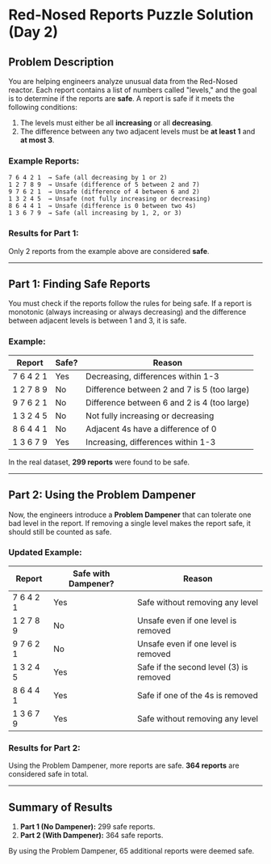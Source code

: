 # Red-Nosed Reports Puzzle Solution (Day 2)

## Problem Description

You are helping engineers analyze unusual data from the Red-Nosed reactor. Each report contains a list of numbers called "levels," and the goal is to determine if the reports are **safe**. A report is safe if it meets the following conditions:

1. The levels must either be all **increasing** or all **decreasing**.
2. The difference between any two adjacent levels must be **at least 1** and **at most 3**.

### Example Reports:

```
7 6 4 2 1  → Safe (all decreasing by 1 or 2)
1 2 7 8 9  → Unsafe (difference of 5 between 2 and 7)
9 7 6 2 1  → Unsafe (difference of 4 between 6 and 2)
1 3 2 4 5  → Unsafe (not fully increasing or decreasing)
8 6 4 4 1  → Unsafe (difference is 0 between two 4s)
1 3 6 7 9  → Safe (all increasing by 1, 2, or 3)
```

### Results for Part 1:
Only 2 reports from the example above are considered **safe**.

---

## Part 1: Finding Safe Reports

You must check if the reports follow the rules for being safe. If a report is monotonic (always increasing or always decreasing) and the difference between adjacent levels is between 1 and 3, it is safe.

### Example:

| Report          | Safe?              | Reason                                     |
|-----------------|--------------------|--------------------------------------------|
| 7 6 4 2 1       | Yes                | Decreasing, differences within 1-3         |
| 1 2 7 8 9       | No                 | Difference between 2 and 7 is 5 (too large)|
| 9 7 6 2 1       | No                 | Difference between 6 and 2 is 4 (too large)|
| 1 3 2 4 5       | No                 | Not fully increasing or decreasing         |
| 8 6 4 4 1       | No                 | Adjacent 4s have a difference of 0         |
| 1 3 6 7 9       | Yes                | Increasing, differences within 1-3         |

In the real dataset, **299 reports** were found to be safe.

---

## Part 2: Using the Problem Dampener

Now, the engineers introduce a **Problem Dampener** that can tolerate one bad level in the report. If removing a single level makes the report safe, it should still be counted as safe.

### Updated Example:

| Report          | Safe with Dampener? | Reason                                      |
|-----------------|---------------------|---------------------------------------------|
| 7 6 4 2 1       | Yes                 | Safe without removing any level             |
| 1 2 7 8 9       | No                  | Unsafe even if one level is removed         |
| 9 7 6 2 1       | No                  | Unsafe even if one level is removed         |
| 1 3 2 4 5       | Yes                 | Safe if the second level (3) is removed     |
| 8 6 4 4 1       | Yes                 | Safe if one of the 4s is removed            |
| 1 3 6 7 9       | Yes                 | Safe without removing any level             |

### Results for Part 2:
Using the Problem Dampener, more reports are safe. **364 reports** are considered safe in total.

---

## Summary of Results

1. **Part 1 (No Dampener):** 299 safe reports.
2. **Part 2 (With Dampener):** 364 safe reports.

By using the Problem Dampener, 65 additional reports were deemed safe.